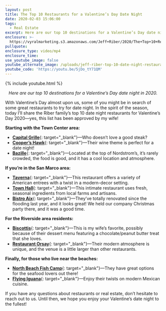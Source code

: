 ```yaml
---
layout: post
title: The Top 10 Restaurants for a Valentine’s Day Date Night
date: 2020-02-03 15:06:00
tags:
  - Real Estate
excerpt: Here are our top 10 destinations for a Valentine’s Day date night in 2020.
enclosure: >-
  https://vyralmarketing.s3.amazonaws.com/Jeff+Riber/2020/The+Top+10+Restaurants+for+a+Valentines+Day+Date+Night.mp4
pullquote:
enclosure_type: video/mp4
enclosure_time:
use_youtube_image: false
youtube_alternate_image: /uploads/jeff-riber-top-10-date-night-restaurants-youtube.jpg
youtube_code: 'https://youtu.be/5jDo_tY71QM'
---
```


{% include youtube.html %}

<p style="text-align: center;"><em>Here are our top 10 destinations for a Valentine’s Day date night in 2020.</em></p>

With Valentine’s Day almost upon us, some of you might be in search of some great restaurants to try for date night. In the spirit of the season, today I’ll share the Riber family’s top 10 date night restaurants for Valentine’s Day 2020—yes, this list has been approved by my wife\!

**Starting with the Town Center area:**

* [**Capital Grille**](https://www.thecapitalgrille.com/locations/fl/jacksonville/jacksonville/8029){: target="_blank"}—Who doesn’t love a good steak?
* [**Cooper’s Hawk**](https://chwinery.com/locations/florida/jacksonville){: target="_blank"}—Their wine theme is perfect for a date night\!
* [**Bazille**](https://n.nordstrommedia.com/id/21e8670c-5fb6-4906-8606-9c69f0e332ef.pdf){: target="_blank"}—Located at the top of Nordstrom’s, it’s rarely crowded, the food is good, and it has a cool location and atmosphere.

**If you’re in the San Marco area:**

* [**Taverna**](https://taverna.restaurant/){: target="_blank"}—This restaurant offers a variety of American entrees with a twist in a modern-decor setting.
* [**Town Hall**](https://www.townhalljax.com/){: target="_blank"}—This intimate restaurant uses fresh, seasonal ingredients from local farms and artisans.
* [**Bistro Aix**](http://www.bistrox.com/){: target="_blank"}—They’ve totally renovated since the flooding last year, and it looks great\! We held our company Christmas party there, and it was a good time.

**For the Riverside area residents:**

* [**Biscottis**](https://biscottis.net/){: target="_blank"}—This is my wife’s favorite, possibly because of their dessert menu featuring a chocolate/peanut butter treat that she loves.
* [**Restaurant Orsay**](https://restaurantorsay.com/){: target="_blank"}—Their modern atmosphere is unique, and the venue is a little larger than other restaurants.

**Finally, for those who live near the beaches:**

* [**North Beach Fish Camp**](https://thenorthbeachfishcamp.com/){: target="_blank"}—They have great options for the seafood lovers out there\!
* [**Flying Iguana**](https://flyingiguana.com/){: target="_blank"}—Enjoy their twists on modern Mexican cuisine.

If you have any questions about restaurants or real estate, don’t hesitate to reach out to us. Until then, we hope you enjoy your Valentine’s date night to the fullest\!